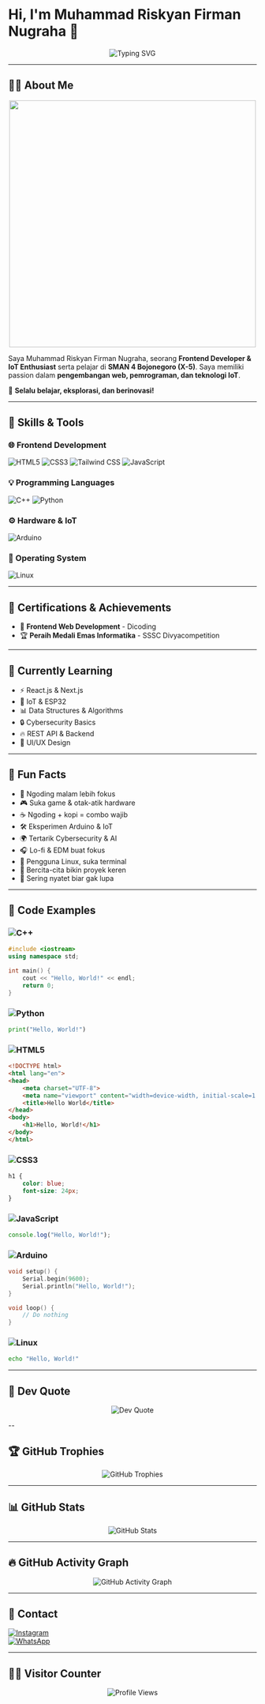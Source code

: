# Hi, I'm Muhammad Riskyan Firman Nugraha 👋  
<p align="center">
  <img src="https://readme-typing-svg.herokuapp.com?font=Fira+Code&pause=1000&color=CCCCCC&width=435&lines=Frontend+Developer+%7C+IoT+Enthusiast;C%2B%2B+%7C+Python+%7C+JavaScript+%7C+Arduino;Passionate+about+Technology+" alt="Typing SVG" />
</p>


---

## 👨‍💻 About Me  
<p align="center">
  <img src="https://media.giphy.com/media/qgQUggAC3Pfv687qPC/giphy.gif" width="500">
</p>

Saya Muhammad Riskyan Firman Nugraha, seorang **Frontend Developer & IoT Enthusiast** serta pelajar di **SMAN 4 Bojonegoro (X-5)**. Saya memiliki passion dalam **pengembangan web, pemrograman, dan teknologi IoT**.  

🚀 **Selalu belajar, eksplorasi, dan berinovasi!**


---

## 🔧 Skills & Tools

### 🌐 Frontend Development  
<p>
  <img src="https://img.shields.io/badge/HTML5-E34F26?style=for-the-badge&logo=html5&logoColor=white" alt="HTML5" />
  <img src="https://img.shields.io/badge/CSS3-1572B6?style=for-the-badge&logo=css3&logoColor=white" alt="CSS3" />
  <img src="https://img.shields.io/badge/Tailwind_CSS-06B6D4?style=for-the-badge&logo=tailwindcss&logoColor=white" alt="Tailwind CSS" />
  <img src="https://img.shields.io/badge/JavaScript-F7DF1E?style=for-the-badge&logo=javascript&logoColor=black" alt="JavaScript" />
</p>

### 💡 Programming Languages  
<p>
  <img src="https://img.shields.io/badge/C++-00599C?style=for-the-badge&logo=cplusplus&logoColor=white" alt="C++" />
  <img src="https://img.shields.io/badge/Python-3776AB?style=for-the-badge&logo=python&logoColor=white" alt="Python" />
</p>

### ⚙️ Hardware & IoT  
<p>
  <img src="https://img.shields.io/badge/Arduino-00979D?style=for-the-badge&logo=arduino&logoColor=white" alt="Arduino" />
</p>

### 🐧 Operating System  
<p>
  <img src="https://img.shields.io/badge/Linux-FCC624?style=for-the-badge&logo=linux&logoColor=black" alt="Linux" />
</p>

---

## 🏅 Certifications & Achievements  
- 📜 **Frontend Web Development** - Dicoding  
- 🏆 **Peraih Medali Emas Informatika** - SSSC Divyacompetition 

---
## 🎯 Currently Learning  
- ⚡ React.js & Next.js  
- 🤖 IoT & ESP32  
- 📊 Data Structures & Algorithms  
- 🔒 Cybersecurity Basics  
- 🔥 REST API & Backend  
- 🎨 UI/UX Design  
 

---
## 🎉 Fun Facts  
- 💙 Ngoding malam lebih fokus  
- 🎮 Suka game & otak-atik hardware  
- ☕ Ngoding + kopi = combo wajib  
- 🛠️ Eksperimen Arduino & IoT  
- 🌍 Tertarik Cybersecurity & AI  
- 🎧 Lo-fi & EDM buat fokus  
- 🐧 Pengguna Linux, suka terminal  
- 🚀 Bercita-cita bikin proyek keren  
- 📝 Sering nyatet biar gak lupa  


---

## 📝 Code Examples  

### ![C++](https://img.shields.io/badge/C++-00599C?style=for-the-badge&logo=c%2b%2b&logoColor=white)  
```cpp
#include <iostream>
using namespace std;

int main() {
    cout << "Hello, World!" << endl;
    return 0;
}
```

### ![Python](https://img.shields.io/badge/Python-3776AB?style=for-the-badge&logo=python&logoColor=white)  
```python
print("Hello, World!")
```

### ![HTML5](https://img.shields.io/badge/HTML5-E34F26?style=for-the-badge&logo=html5&logoColor=white)  
```html
<!DOCTYPE html>
<html lang="en">
<head>
    <meta charset="UTF-8">
    <meta name="viewport" content="width=device-width, initial-scale=1.0">
    <title>Hello World</title>
</head>
<body>
    <h1>Hello, World!</h1>
</body>
</html>
```

### ![CSS3](https://img.shields.io/badge/CSS3-1572B6?style=for-the-badge&logo=css3&logoColor=white)  
```css
h1 {
    color: blue;
    font-size: 24px;
}
```

### ![JavaScript](https://img.shields.io/badge/JavaScript-F7DF1E?style=for-the-badge&logo=javascript&logoColor=black)  
```javascript
console.log("Hello, World!");
```

### ![Arduino](https://img.shields.io/badge/Arduino-00979D?style=for-the-badge&logo=arduino&logoColor=white)  
```cpp
void setup() {
    Serial.begin(9600);
    Serial.println("Hello, World!");
}

void loop() {
    // Do nothing
}
```

### ![Linux](https://img.shields.io/badge/Linux-FCC624?style=for-the-badge&logo=linux&logoColor=black)  
```bash
echo "Hello, World!"
```

---
## 💬 Dev Quote  
<p align="center">
  <img src="https://quotes-github-readme.vercel.app/api?type=horizontal&theme=radical" alt="Dev Quote">
</p>
--

## 🏆 GitHub Trophies  
<p align="center">
  <img src="https://github-profile-trophy.vercel.app/?username=yourgithubusername&theme=radical&no-bg=true&no-frame=true" alt="GitHub Trophies" />
</p>

---

## 📊 GitHub Stats  
<p align="center">
  <img src="https://github-readme-stats.vercel.app/api?username=yourgithubusername&show_icons=true&theme=radical" alt="GitHub Stats" />
  <br>

---

## 🔥 GitHub Activity Graph  
<p align="center">
  <img src="https://github-readme-activity-graph.vercel.app/graph?username=yourgithubusername&theme=redical" alt="GitHub Activity Graph" />
</p>

---

## 💌 Contact  
[![Instagram](https://img.shields.io/badge/Instagram-E4405F?style=for-the-badge&logo=instagram&logoColor=white)](https://www.instagram.com/pirmannichol/)  
[![WhatsApp](https://img.shields.io/badge/WhatsApp-25D366?style=for-the-badge&logo=whatsapp&logoColor=white)](https://wa.me/6282245119769)  

---

## 🧑‍💻 Visitor Counter  
<p align="center">
  <img src="https://komarev.com/ghpvc/?username=yourgithubusername&style=flat-square&color=blue" alt="Profile Views" />
</p>


